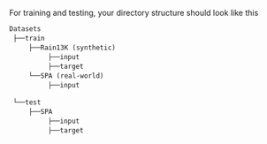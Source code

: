 For training and testing, your directory structure should look like this
    

`Datasets` <br/>
 `├──train`  <br/>
     `├──Rain13K (synthetic)`   <br/>
          `├──input`   <br/>
          `├──target`   <br/>
     `└──SPA (real-world)`   <br/>
          `├──input`   <br/>

 `└──test`  <br/>
     `├──SPA`   <br/>
          `├──input`   <br/>
          `├──target`   <br/>